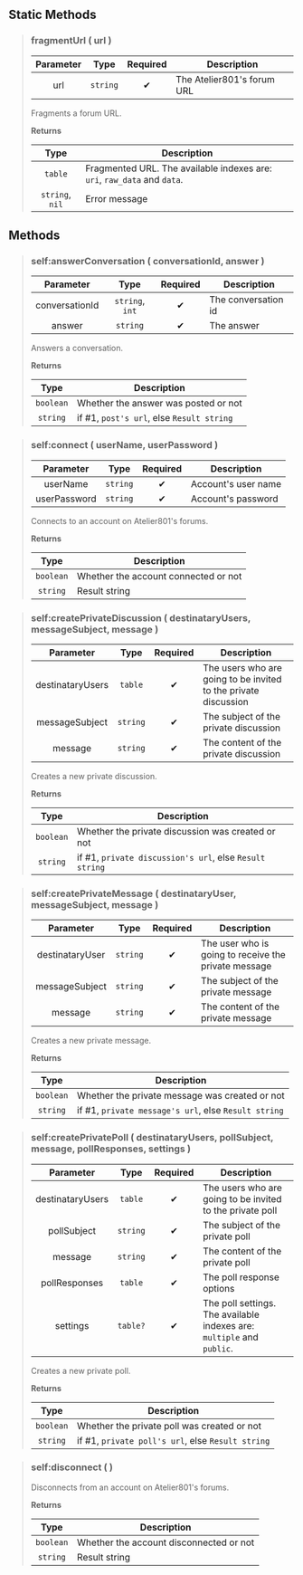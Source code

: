 ## Static Methods
>### fragmentUrl ( url )
>| Parameter | Type | Required | Description |
>| :-: | :-: | :-: | - |
>| url | `string` | ✔ | The Atelier801's forum URL |
>
>Fragments a forum URL.
>
>**Returns**
>
>| Type | Description |
>| :-: | - |
>| `table` | Fragmented URL. The available indexes are: `uri`, `raw_data` and `data`. |
>| `string`, `nil` | Error message |
>

## Methods
>### self:answerConversation ( conversationId, answer )
>| Parameter | Type | Required | Description |
>| :-: | :-: | :-: | - |
>| conversationId | `string`, `int` | ✔ | The conversation id |
>| answer | `string` | ✔ | The answer |
>
>Answers a conversation.
>
>**Returns**
>
>| Type | Description |
>| :-: | - |
>| `boolean` | Whether the answer was posted or not |
>| `string` | if #1, `post's url`, else `Result string` |
>

>### self:connect ( userName, userPassword )
>| Parameter | Type | Required | Description |
>| :-: | :-: | :-: | - |
>| userName | `string` | ✔ | Account's user name |
>| userPassword | `string` | ✔ | Account's password |
>
>Connects to an account on Atelier801's forums.
>
>**Returns**
>
>| Type | Description |
>| :-: | - |
>| `boolean` | Whether the account connected or not |
>| `string` | Result string |
>

>### self:createPrivateDiscussion ( destinataryUsers, messageSubject, message )
>| Parameter | Type | Required | Description |
>| :-: | :-: | :-: | - |
>| destinataryUsers | `table` | ✔ | The users who are going to be invited to the private discussion |
>| messageSubject | `string` | ✔ | The subject of the private discussion |
>| message | `string` | ✔ | The content of the private discussion |
>
>Creates a new private discussion.
>
>**Returns**
>
>| Type | Description |
>| :-: | - |
>| `boolean` | Whether the private discussion was created or not |
>| `string` | if #1, `private discussion's url`, else `Result string` |
>

>### self:createPrivateMessage ( destinataryUser, messageSubject, message )
>| Parameter | Type | Required | Description |
>| :-: | :-: | :-: | - |
>| destinataryUser | `string` | ✔ | The user who is going to receive the private message |
>| messageSubject | `string` | ✔ | The subject of the private message |
>| message | `string` | ✔ | The content of the private message |
>
>Creates a new private message.
>
>**Returns**
>
>| Type | Description |
>| :-: | - |
>| `boolean` | Whether the private message was created or not |
>| `string` | if #1, `private message's url`, else `Result string` |
>

>### self:createPrivatePoll ( destinataryUsers, pollSubject, message, pollResponses, settings )
>| Parameter | Type | Required | Description |
>| :-: | :-: | :-: | - |
>| destinataryUsers | `table` | ✔ | The users who are going to be invited to the private poll |
>| pollSubject | `string` | ✔ | The subject of the private poll |
>| message | `string` | ✔ | The content of the private poll |
>| pollResponses | `table` | ✔ | The poll response options |
>| settings | `table?` | ✔ | The poll settings. The available indexes are: `multiple` and `public`. |
>
>Creates a new private poll.
>
>**Returns**
>
>| Type | Description |
>| :-: | - |
>| `boolean` | Whether the private poll was created or not |
>| `string` | if #1, `private poll's url`, else `Result string` |
>

>### self:disconnect (  )
>Disconnects from an account on Atelier801's forums.
>
>**Returns**
>
>| Type | Description |
>| :-: | - |
>| `boolean` | Whether the account disconnected or not |
>| `string` | Result string |
>
